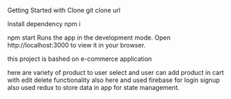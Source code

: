 Getting Started with Clone
git clone url

Install dependency
npm i

npm start
Runs the app in the development mode.
Open http://localhost:3000 to view it in your browser.

this project is bashed on e-commerce application

here are variety of product to user select 
and user can add product in cart
with edit delete functionality also here 
and used firebase for login signup
also used redux to store data in app for state management. 
